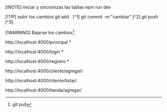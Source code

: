 [!NOTE]
iniciar y sincronizas las tablas
npm run dev

[!TIP]
subir los cambios
git add . [^1]
git commit -m "cambiar" [^2]
git push [^3]

[!WARNING]
Bajarse los cambios[^4].
[^4]: git pull





http://localhost:4000/principal  *

http://localhost:4000/login *

http://localhost:4000/registro *



http://localhost:4000/cliente/agregar/

http://localhost:4000/cliente/listar/



http://localhost:4000/tienda/agregar/





